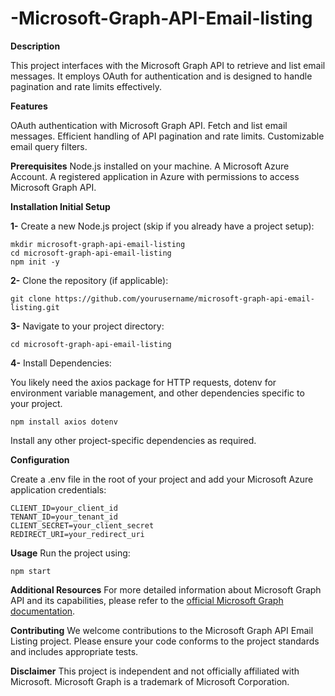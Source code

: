 # -Microsoft-Graph-API-Email-listing


**Description**

This project interfaces with the Microsoft Graph API to retrieve and list email messages. It employs OAuth for authentication and is designed to handle pagination and rate limits effectively.

**Features**

OAuth authentication with Microsoft Graph API.
Fetch and list email messages.
Efficient handling of API pagination and rate limits.
Customizable email query filters.

**Prerequisites**
Node.js installed on your machine.
A Microsoft Azure Account.
A registered application in Azure with permissions to access Microsoft Graph API.

**Installation
Initial Setup**

**1-** Create a new Node.js project (skip if you already have a project setup):

```
mkdir microsoft-graph-api-email-listing
cd microsoft-graph-api-email-listing
npm init -y
```

**2-** Clone the repository (if applicable):
```
git clone https://github.com/yourusername/microsoft-graph-api-email-listing.git
```

**3-** Navigate to your project directory:

```
cd microsoft-graph-api-email-listing
```

**4-** Install Dependencies:

You likely need the axios package for HTTP requests, dotenv for environment variable management, and other dependencies specific to your project.
```
npm install axios dotenv
```
Install any other project-specific dependencies as required.


**Configuration**

Create a .env file in the root of your project and add your Microsoft Azure application credentials:

```
CLIENT_ID=your_client_id
TENANT_ID=your_tenant_id
CLIENT_SECRET=your_client_secret
REDIRECT_URI=your_redirect_uri
```

**Usage**
Run the project using:

```
npm start
```

**Additional Resources**
For more detailed information about Microsoft Graph API and its capabilities, please refer to the [official Microsoft Graph documentation](https://learn.microsoft.com/en-us/graph/overview?view=graph-rest-beta).

**Contributing**
We welcome contributions to the Microsoft Graph API Email Listing project. Please ensure your code conforms to the project standards and includes appropriate tests.


**Disclaimer**
This project is independent and not officially affiliated with Microsoft. Microsoft Graph is a trademark of Microsoft Corporation.





